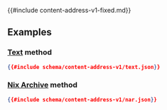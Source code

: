{{#include content-address-v1-fixed.md}}

## Examples

### [Text](@docroot@/store/store-object/content-address.html#method-text) method

```json
{{#include schema/content-address-v1/text.json}}
```

### [Nix Archive](@docroot@/store/store-object/content-address.html#method-nix-archive) method

```json
{{#include schema/content-address-v1/nar.json}}
```

<!-- need to convert YAML to JSON first
## Raw Schema

[JSON Schema for Hash v1](schema/content-address-v1.json)
-->
